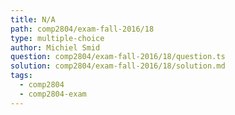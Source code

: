 ```yaml
---
title: N/A
path: comp2804/exam-fall-2016/18
type: multiple-choice
author: Michiel Smid
question: comp2804/exam-fall-2016/18/question.ts
solution: comp2804/exam-fall-2016/18/solution.md
tags:
  - comp2804
  - comp2804-exam
---
```

